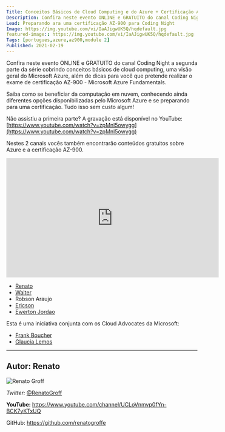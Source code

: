 ```yaml
---
Title: Conceitos Básicos de Cloud Computing e do Azure + Certificação AZ-900 | parte 2
Description: Confira neste evento ONLINE e GRATUITO do canal Coding Night a primeira parte de uma série cobrindo conceitos básicos de cloud computing
Lead: Preparando ara uma certificação AZ-900 para Coding Night
Image: https://img.youtube.com/vi/IaAJigwUK5Q/hqdefault.jpg
featured-image:: https://img.youtube.com/vi/IaAJigwUK5Q/hqdefault.jpg
Tags: [portugues,azure,az900,module 2]
Published: 2021-02-19
---
```


Confira neste evento ONLINE e GRATUITO do canal Coding Night a segunda parte da série cobrindo conceitos básicos de cloud computing, uma visão geral do Microsoft Azure, além de dicas para você que pretende realizar o exame de certificação AZ-900 - Microsoft Azure Fundamentals.

Saiba como se beneficiar da computação em nuvem, conhecendo ainda diferentes opções disponibilizadas pelo Microsoft Azure e se preparando para uma certificação. Tudo isso sem custo algum!

Não assistiu a primeira parte? A gravação está disponível no YouTube: [https://www.youtube.com/watch?v=zpMnl5owygg](https://www.youtube.com/watch?v=zpMnl5owygg)

Nestes 2 canais vocês também encontrarão conteúdos gratuitos sobre Azure e a certificação AZ-900.

<iframe width="560" height="315" src="https://www.youtube.com/embed/IaAJigwUK5Q" frameborder="0" allow="accelerometer; autoplay; clipboard-write; encrypted-media; gyroscope; picture-in-picture" allowfullscreen></iframe>


- [Renato](https://twitter.com/RenatoGroff)
- [Walter](waltercoan.com.br)
- Robson Araujo
- [Ericson](ericsonf.com.br)
- [Ewerton Jordao](https://twitter.com/EwertonJordao)

Esta é uma iniciativa conjunta com os Cloud Advocates da Microsoft:
* [Frank Boucher](https://www.youtube.com/user/fboucheros​)
* [Glaucia Lemos](https://www.youtube.com/c/GlauciaLemos​)


---

## Autor: Renato

![Renato Groff](https://avatars.githubusercontent.com/u/8309296?s=460&u=4a228a51395d2f670535a104e3af5b7f9d833c33&v=4)

*Twitter:*  [@RenatoGroff](https://twitter.com/RenatoGroff)

**YouTube:** https://www.youtube.com/channel/UCLoVnmvp0fYn-BCK7yKTxUQ

GitHub: https://github.com/renatogroffe
